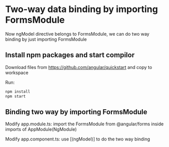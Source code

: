 # Two-way data binding by importing FormsModule

Now ngModel directive belongs to FormsModule, we can do two way binding by just importing FormsModule

## Install npm packages and start compilor


Download files from  https://github.com/angular/quickstart and copy to workspace


Run:

```bash
npm install
npm start
```

## Binding two way by importing FormsModule

Modify app.module.ts: import the FormsModule from @angular/forms inside imports of AppModule(NgModule)

Modify app.component.ts: use [(ngModel)] to do the two way binding




